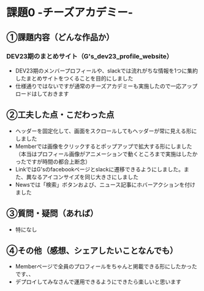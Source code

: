 # 課題0 -チーズアカデミー-

## ①課題内容（どんな作品か）
### DEV23期のまとめサイト（G's_dev23_profile_website）
- DEV23期のメンバープロフィールや、slackでは流れがちな情報を1つに集約したまとめサイトをつくることを目的にしました
- 仕様通りではないですが通常のチーズアカデミーも実施したので一応アップロードはしておきます

## ②工夫した点・こだわった点
-  ヘッダーを固定化して、画面をスクロールしてもヘッダーが常に見える形にしました
-  Memberでは画像をクリックするとポップアップで拡大する形にしました（本当はプロフィール画像がアニメーションで動くところまで実施はしたかったですが時間の都合上断念）
-  LinkではG'sのfacebookページとslackに遷移できるようにしました。また、異なるアイコンサイズを同じ大きさにしました
-  Newsでは「検索」ボタンおよび、ニュース記事にホバーアクションを付けました

## ③質問・疑問（あれば）
- 特になし

## ④その他（感想、シェアしたいことなんでも）
- Memberページで全員のプロフィールをちゃんと掲載できる形にしたかったです、、
- デプロイしてみなさんで運用できるようにできたら楽しいと思います
